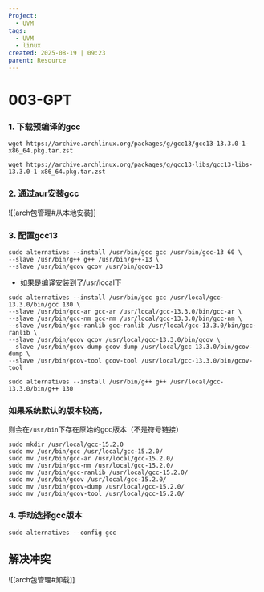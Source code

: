```yaml
---
Project:
  - UVM
tags:
  - UVM
  - linux
created: 2025-08-19 | 09:23
parent: Resource
---
```

# 003-GPT

### 1. 下载预编译的gcc
```
wget https://archive.archlinux.org/packages/g/gcc13/gcc13-13.3.0-1-x86_64.pkg.tar.zst

wget https://archive.archlinux.org/packages/g/gcc13-libs/gcc13-libs-13.3.0-1-x86_64.pkg.tar.zst
```

### 2. 通过aur安装gcc

![[arch包管理#从本地安装]]


### 3. 配置gcc13 

```
sudo alternatives --install /usr/bin/gcc gcc /usr/bin/gcc-13 60 \
--slave /usr/bin/g++ g++ /usr/bin/g++-13 \
--slave /usr/bin/gcov gcov /usr/bin/gcov-13
```
- 如果是编译安装到了/usr/local下
```
sudo alternatives --install /usr/bin/gcc gcc /usr/local/gcc-13.3.0/bin/gcc 130 \
--slave /usr/bin/gcc-ar gcc-ar /usr/local/gcc-13.3.0/bin/gcc-ar \
--slave /usr/bin/gcc-nm gcc-nm /usr/local/gcc-13.3.0/bin/gcc-nm \
--slave /usr/bin/gcc-ranlib gcc-ranlib /usr/local/gcc-13.3.0/bin/gcc-ranlib \
--slave /usr/bin/gcov gcov /usr/local/gcc-13.3.0/bin/gcov \
--slave /usr/bin/gcov-dump gcov-dump /usr/local/gcc-13.3.0/bin/gcov-dump \
--slave /usr/bin/gcov-tool gcov-tool /usr/local/gcc-13.3.0/bin/gcov-tool

sudo alternatives --install /usr/bin/g++ g++ /usr/local/gcc-13.3.0/bin/g++ 130
```


### 如果系统默认的版本较高，
则会在`/usr/bin`下存在原始的gcc版本（不是符号链接）
```
sudo mkdir /usr/local/gcc-15.2.0
sudo mv /usr/bin/gcc /usr/local/gcc-15.2.0/
sudo mv /usr/bin/gcc-ar /usr/local/gcc-15.2.0/
sudo mv /usr/bin/gcc-nm /usr/local/gcc-15.2.0/
sudo mv /usr/bin/gcc-ranlib /usr/local/gcc-15.2.0/
sudo mv /usr/bin/gcov /usr/local/gcc-15.2.0/
sudo mv /usr/bin/gcov-dump /usr/local/gcc-15.2.0/
sudo mv /usr/bin/gcov-tool /usr/local/gcc-15.2.0/
```




### 4. 手动选择gcc版本
```
sudo alternatives --config gcc
```
## 解决冲突

![[arch包管理#卸载]]

